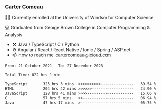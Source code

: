 ### Carter Comeau

🙋‍♂️ Currently enrolled at the University of Windsor for Computer Science

💻 Graduated from George Brown College in Computer Programming & Analysis

- ⚒️ Java / TypeScript / C / Python
- ⚙️ Angular / React / React Native / Ionic / Spring / ASP.net
- 📫 How to reach me: cartercomeau@icloud.com

<!--START_SECTION:waka-->

```txt
From: 21 October 2021 - To: 27 December 2023

Total Time: 822 hrs 1 min

TypeScript       325 hrs 3 mins  >>>>>>>>>>---------------   39.54 %
HTML             204 hrs 42 mins >>>>>>-------------------   24.90 %
JavaScript       128 hrs 41 mins >>>>---------------------   15.66 %
C                57 hrs 5 mins   >>-----------------------   06.94 %
Java             47 hrs 17 mins  >------------------------   05.75 %
```

<!--END_SECTION:waka-->
